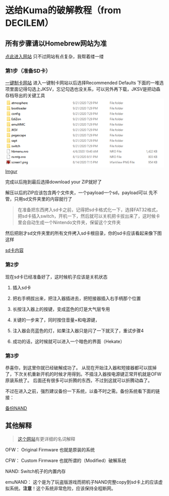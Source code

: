 # 送给Kuma的破解教程（from DECILEM）
## 所有步骤请以Homebrew网站为准
[点此进入网站](https://switch.homebrew.guide/)   只不过网站有点复杂，我帮着缕一缕
### 第1步（准备SD卡）
[一键制卡网站](http://www.sdsetup.com/)
进入一键制卡网站以后选择Recommended Defaults
下面的一堆选项里面记得勾选上JKSV，忘记勾选也没关系，可以另外再下载，JKSV是把动森存档导出的关键工具
![勾选JKSV](https://github.com/decilem/acnhkuma/raw/master/pic/SDcard.png)
[Imgur](https://imgur.com/GYKgpij)

完成以后拖到最后选择download your ZIP就好了

解压以后的ZIP应该包含两个文件夹，一个payload一个sd，payload可以 先不管，只用sd文件夹里的内容就行了

>在准备把东西拷入sd卡之前，记得把sd卡格式化一下，选择FAT32格式，把sd卡插入switch，开机一下，然后就可以关机把卡拔出来了，这时候卡里会自动生成一个Nintendo文件夹，保留这个文件夹

然后把刚才sd文件夹里的所有文件拷入sd卡根目录，你的sd卡应该看起来像下图这样

[sd卡内容](https://imgur.com/oIQdrVB)

### 第2步
现在sd卡已经准备好了，这时候机子应该是关机状态

1. 插入sd卡

2. 把右手柄拔出来，把注入器插进去，把短接器插入右手柄那个位置

3. 长按注入器上的按键，变成蓝色的灯是大气层专用

4. 关键的一步来了，同时按住音量+和电源键，

5. 注入器会亮蓝色的灯，如果注入器只是闪了一下就灭了，重试步骤4

6. 成功的话，这时候就可以进入一个暗色的界面（Hekate） 

### 第3步
恭喜你，到这里你就已经破解成功了。 从现在开始注入器和短接器都可以拔掉了，下次关机重新开机的时候才用得到。不插注入器按电源键正常开机就是OFW原装系统了。
后面还有很多可以折腾的东西，不过到这就可以折腾动森了。

不过在进入之前，强烈建议备份一下系统，以备不时之需。备份系统看下面的链接：

[备份NAND](https://switch.homebrew.guide/hacking/caffeine/safetyprecautions)

## 其他解释
> [这个网站](https://www.reddit.com/r/SwitchHaxing/comments/gip0jb/>current_methods_and_exploits_beginner_faq_3_its/)有更详细的名词解释

OFW： Original Firmware 也就是原装的系统

CFW： Custom Firmware 也就所谓的（Modified）破解系统

NAND: Switch机子的内置内存

emuNAND： 这个是为了玩盗版游戏而把机子NAND完整copy到sd卡上的应该虚拟系统。**注意**！这个系统非常危险，应该保持全程断网。
